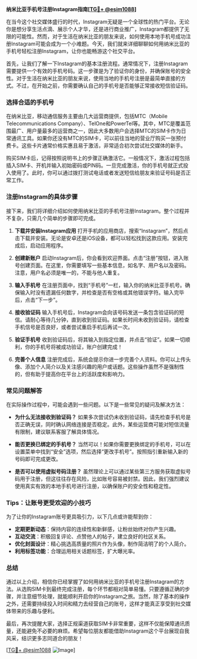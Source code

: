 **纳米比亚手机号注册Instagram指南[[TG💪+ @esim1088](https://t.me/s/esim1088)]**

在当今这个社交媒体盛行的时代，Instagram无疑是一个全球性的热门平台。无论你是想分享生活点滴、展示个人才华，还是进行商业推广，Instagram都提供了无限的可能性。然而，对于生活在纳米比亚的朋友来说，如何使用本地手机号成功注册Instagram可能会成为一个小难题。今天，我们就来详细聊聊如何用纳米比亚的手机号轻松注册Instagram，让你也能畅游这个社交平台。

首先，让我们了解一下Instagram的基本注册流程。通常情况下，注册Instagram需要提供一个有效的手机号码。这一步骤是为了验证你的身份，并确保账号的安全性。对于生活在纳米比亚的朋友来说，使用当地的手机号注册是最简单直接的方式。不过，在开始之前，你需要确认自己的手机号是否能够正常接收短信验证码。

### **选择合适的手机号**

在纳米比亚，移动通信服务主要由几大运营商提供，包括MTC（Mobile Telecommunications Company）、TelOne和PowerTel等。其中，MTC是覆盖范围最广、用户量最多的运营商之一，因此大多数用户会选择MTC的SIM卡作为日常通讯工具。如果你还没有MTC的SIM卡，可以前往当地的营业厅购买一张预付费卡。这些卡片通常价格实惠且易于激活，非常适合初次尝试社交媒体的新手。

购买SIM卡后，记得按照说明书上的步骤正确激活它。一般情况下，激活过程包括插入SIM卡、开机并输入初始密码或PIN码。一旦完成激活，你的手机号就正式投入使用了。此时，你可以通过拨打测试电话或者发送短信给朋友来验证号码是否正常工作。

### **注册Instagram的具体步骤**

接下来，我们将详细介绍如何使用纳米比亚的手机号注册Instagram。整个过程并不复杂，只需几个简单的步骤即可完成。

1. **下载并安装Instagram应用**
   打开手机的应用商店，搜索“Instagram”，然后点击下载并安装。无论是安卓还是iOS设备，都可以轻松找到这款应用。安装完成后，启动应用程序。

2. **创建新账户**
   启动Instagram后，你会看到欢迎界面。点击“注册”按钮，进入账号创建页面。在这里，你需要填写一些基本信息，如名字、用户名以及密码。注意，用户名必须是唯一的，不能与他人重复。

3. **输入手机号**
   在注册页面中，找到“手机号”一栏，输入你的纳米比亚手机号。确保输入时没有遗漏任何数字，并检查是否有空格或其他错误字符。输入完毕后，点击“下一步”。

4. **接收验证码**
   输入手机号后，Instagram会向该号码发送一条包含验证码的短信。请耐心等待几分钟，直到收到验证码。如果长时间未收到验证码，请检查手机信号是否良好，或者尝试重启手机后再试一次。

5. **验证手机号**
   收到验证码后，将其输入到指定位置，并点击“验证”。如果一切顺利，你的手机号将被成功验证，账户创建完成！

6. **完善个人信息**
   注册完成后，系统会提示你进一步完善个人资料。你可以上传头像、添加个人简介以及关注感兴趣的用户或话题。这些操作虽然不是强制性的，但有助于提高你在平台上的活跃度和影响力。

### **常见问题解答**

在实际操作过程中，可能会遇到一些问题。以下是一些常见的疑问及解决方法：

- **为什么无法接收到验证码？**
  如果多次尝试仍未收到验证码，请先检查手机号是否正确无误，同时确认网络连接是否稳定。此外，某些运营商可能对短信流量有限制，建议联系客服了解具体情况。

- **能否更换已绑定的手机号？**
  当然可以！如果你需要更换绑定的手机号，可以在设置菜单中找到“安全”选项，然后选择“更改手机号”。按照指引重新输入新的号码即可完成更改。

- **是否可以使用虚拟号码注册？**
  虽然理论上可以通过某些第三方服务获取虚拟号码用于注册，但这往往存在风险，比如账号容易被封禁。因此，我们强烈建议使用真实有效的本地手机号进行注册，以确保账户的安全性和稳定性。

### **Tips：让账号更受欢迎的小技巧**

为了让你的Instagram账号更具吸引力，以下几点或许能帮到你：

- **定期更新动态**：保持内容的连续性和新鲜感，让粉丝始终对你产生兴趣。
- **互动交流**：积极回复评论、点赞他人的帖子，建立良好的社区关系。
- **优化封面设计**：精心挑选高质量的照片作为头像，制作简洁明了的个人简介。
- **利用标签功能**：合理运用相关话题标签，扩大曝光率。

### **总结**

通过以上介绍，相信你已经掌握了如何用纳米比亚的手机号注册Instagram的方法。从选购SIM卡到最终完成注册，每个环节都相对简单易懂。只要遵循正确的步骤，并注意细节处理，就能顺利开启你的Instagram之旅。当然，除了基本的操作之外，还需要持续投入时间和精力去经营自己的账号，这样才能真正享受到社交媒体带来的乐趣与便利。

最后，再次提醒大家，选择正规渠道获取SIM卡非常重要，这样不仅能保障通讯质量，还能避免不必要的麻烦。希望每位朋友都能借助Instagram这个平台展现自我风采，结识更多志同道合的朋友！

[[TG💪+ @esim1088](https://t.me/s/esim1088) ![Image](https://i.postimg.cc/4NQfJmqS/Snipaste-2025-05-13-00-14-12.png)]